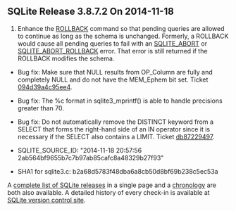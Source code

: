 ## SQLite Release 3\.8\.7\.2 On 2014\-11\-18

1. Enhance the [ROLLBACK](../lang_transaction.html) command so that pending queries are allowed to continue as long
 as the schema is unchanged. Formerly, a ROLLBACK would cause all pending queries to
 fail with an [SQLITE\_ABORT](../rescode.html#abort) or [SQLITE\_ABORT\_ROLLBACK](../rescode.html#abort_rollback) error. That error is still returned
 if the ROLLBACK modifies the schema.
- Bug fix: Make sure that NULL results from OP\_Column are fully and completely NULL and
 do not have the MEM\_Ephem bit set.
 Ticket [094d39a4c95ee4](https://www.sqlite.org/src/info/094d39a4c95ee4).
- Bug fix: The %c format in sqlite3\_mprintf() is able to handle precisions greater than 70\.
- Bug fix: Do not automatically remove the DISTINCT keyword from a SELECT that forms
 the right\-hand side of an IN operator since it is necessary if the SELECT also
 contains a LIMIT.
 Ticket [db87229497](https://www.sqlite.org/src/info/db87229497).

- SQLITE\_SOURCE\_ID: "2014\-11\-18 20:57:56 2ab564bf9655b7c7b97ab85cafc8a48329b27f93"
- SHA1 for sqlite3\.c: b2a68d5783f48dba6a8cb50d8bf69b238c5ec53a



A [complete list of SQLite releases](../changes.html)
 in a single page and a [chronology](../chronology.html) are both also available.
 A detailed history of every
 check\-in is available at
 [SQLite version control site](https://www.sqlite.org/src/timeline).



